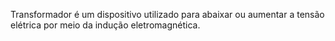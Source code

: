 Transformador é um dispositivo utilizado para abaixar ou aumentar a tensão elétrica por meio da indução eletromagnética.